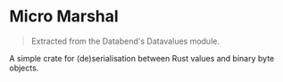 # Micro Marshal

> Extracted from the Databend's Datavalues module.

A simple crate for (de)serialisation between Rust values and binary byte objects. 